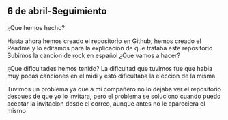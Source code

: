 ## 6 de abril-Seguimiento

¿Que hemos hecho?

Hasta ahora hemos creado el repositorio en Github, hemos creado el Readme y lo editamos para la explicacion de que trataba este repositorio
Subimos la cancion de rock en español
¿Que vamos a hacer?



¿Que dificultades hemos tenido?
La dificultad que tuvimos fue que  habia muy pocas canciones en el midi y esto dificultaba la eleccion de la misma

Tuvimos un problema ya que a mi compañero no lo dejaba ver el repositorio despues de que yo lo invitara, pero el problema se soluciono cuando puedo aceptar la invitacion desde el correo, aunque antes no le apareciera el mismo
